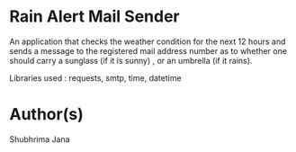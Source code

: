 # Rain Alert Mail Sender

<p> An application that checks the weather condition for the next 12 hours and sends a message to the registered mail address number as to whether one should carry a sunglass (if it is sunny) , or an umbrella (if it rains).</p>

<p>Libraries used : requests, smtp, time, datetime</p>


# Author(s)
Shubhrima Jana